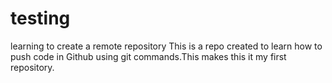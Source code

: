# testing
learning to create a remote repository 
This is a repo created to learn how to push code in Github using git commands.This makes this it my first repository.
